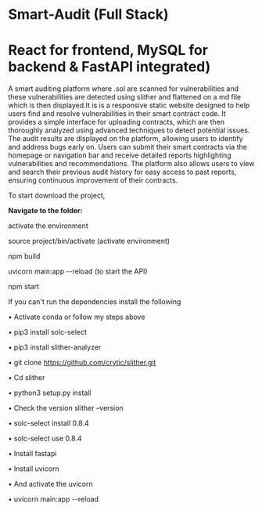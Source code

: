 # Smart-Audit (Full Stack)
# React for frontend, MySQL for backend & FastAPI integrated)
A smart auditing platform where .sol are scanned for vulnerabilities and these  vulnerabilities are detected using slither and flattened on a md file which is then displayed.It is is a responsive static website designed to help users find and resolve vulnerabilities in their smart contract code. It provides a simple interface for uploading contracts, which are then thoroughly analyzed using advanced techniques to detect potential issues. The audit results are displayed on the platform, allowing users to identify and address bugs early on. Users can submit their smart contracts via the homepage or navigation bar and receive detailed reports highlighting vulnerabilities and recommendations. The platform also allows users to view and search their previous audit history for easy access to past reports, ensuring continuous improvement of their contracts.


To start download the project,

 **Navigate to the folder:**
 
activate the environment 

source project/bin/activate (activate environment)

npm build

uvicorn main:app --reload (to start the API)

npm start

If you can't run the dependencies install the following

•	Activate conda or follow my steps above

•	pip3 install solc-select

•	pip3 install slither-analyzer

•	git clone https://github.com/crytic/slither.git 

•	Cd slither 

•	python3 setup.py install

•	Check the version slither –version

•	solc-select install 0.8.4

•	solc-select use 0.8.4

•	Install fastapi

•	Install uvicorn

•	And activate the uvicorn

•	uvicorn main:app --reload
